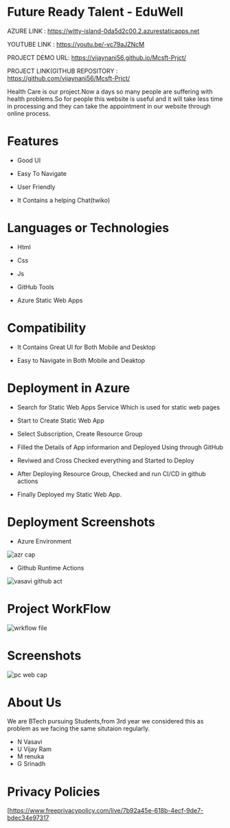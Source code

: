 # Future Ready Talent - EduWell



AZURE LINK : https://witty-island-0da5d2c00.2.azurestaticapps.net

YOUTUBE LINK : https://youtu.be/-vc79aJZNcM

PROJECT DEMO URL: https://vijaynani56.github.io/Mcsft-Prjct/


PROJECT LINK(GITHUB REPOSITORY : https://github.com/vijaynani56/Mcsft-Prjct/





Health Care is our project.Now a days so many people are suffering with health problems.So for people this website is useful and it will take less time in processing and they can take the appointment in our website through online process.

# Features
-  Good UI

-  Easy To Navigate

-  User Friendly

-  It Contains a helping Chat(twiko)



# Languages or Technologies

-  Html

-  Css

-  Js

-  GitHub Tools

-  Azure Static Web Apps

# Compatibility
 -  It Contains Great UI for Both Mobile and Desktop
 
 -  Easy to Navigate in Both Mobile and Deaktop

# Deployment in Azure

-  Search for Static Web Apps Service Which is used for static web pages

-  Start to Create Static Web App

-  Select Subscription, Create Resource Group 

-  Filled the Details of App informarion and Deployed Using through GitHub

-  Reviwed and Cross Checked everything and Started to Deploy 

-  After Deploying Resource Group, Checked and run CI/CD in github actions 

-  Finally Deployed my Static Web App.

# Deployment  Screenshots

- Azure Environment

![azr cap](https://user-images.githubusercontent.com/94076100/199559983-8e880121-b679-4bd9-b1a0-e68e341772ad.png)

- Github Runtime Actions

![vasavi github act](https://user-images.githubusercontent.com/94076100/199559839-990a9344-daba-4ef8-9a7b-541416709a1b.png)

# Project WorkFlow

![wrkflow file](https://user-images.githubusercontent.com/94076100/199559192-4bfeb442-9e29-4781-a989-de8c4d6beef2.png)

 
# Screenshots

![pc web cap](https://user-images.githubusercontent.com/94076100/199560055-db28ae4c-516d-47b8-bb71-9a533c621475.png)


# About Us
We are BTech pursuing Students,from 3rd year we considered this as problem as we facing the same situtaion regularly.

-  N Vasavi
-  U Vijay Ram
-  M renuka  
-  G Srinadh


# Privacy Policies 
[https://www.freeprivacypolicy.com/live/7b92a45e-618b-4ecf-9de7-bdec34e97317
